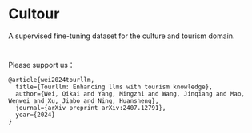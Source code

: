 # Cultour
A supervised fine-tuning dataset for the culture and tourism domain.
#
#
Please support us：
```
@article{wei2024tourllm,
  title={Tourllm: Enhancing llms with tourism knowledge},
  author={Wei, Qikai and Yang, Mingzhi and Wang, Jinqiang and Mao, Wenwei and Xu, Jiabo and Ning, Huansheng},
  journal={arXiv preprint arXiv:2407.12791},
  year={2024}
}
```
